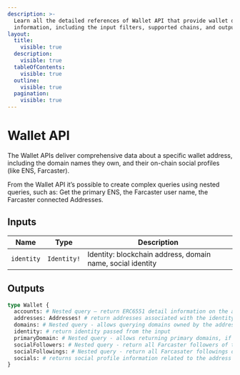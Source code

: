 ```yaml
---
description: >-
  Learn all the detailed references of Wallet API that provide wallet detail
  information, including the input filters, supported chains, and output fields.
layout:
  title:
    visible: true
  description:
    visible: true
  tableOfContents:
    visible: true
  outline:
    visible: true
  pagination:
    visible: true
---
```


# Wallet API

The Wallet APIs deliver comprehensive data about a specific wallet address, including the domain names they own, and their on-chain social profiles (like ENS, Farcaster).

From the Wallet API it’s possible to create complex queries using nested queries, such as: Get the primary ENS, the Farcaster user name, the Farcaster connected Addresses.

## Inputs

| Name       | Type        | Description                                                |
| ---------- | ----------- | ---------------------------------------------------------- |
| `identity` | `Identity!` | Identity: blockchain address, domain name, social identity |

## Outputs

```graphql
type Wallet {
  accounts: # Nested query – return ERC6551 detail information on the account (if any)
  addresses: Addresses! # return addresses associated with the identity input
  domains: # Nested query - allows querying domains owned by the address
  identity: # return identity passed from the input
  primaryDomain: # Nested query - allows returning primary domains, if applicable
  socialFollowers: # Nested query - return all Farcaster followers of the wallet address
  socialFollowings: # Nested query - return all Farcasater followings of the wallet address
  socials: # returns social profile information related to the address
}
```

